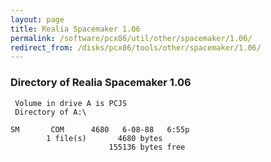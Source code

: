 ```yaml
---
layout: page
title: Realia Spacemaker 1.06
permalink: /software/pcx86/util/other/spacemaker/1.06/
redirect_from: /disks/pcx86/tools/other/spacemaker/1.06/
---
```


### Directory of Realia Spacemaker 1.06

     Volume in drive A is PCJS
     Directory of A:\

    SM       COM      4680   6-08-88   6:55p
            1 file(s)       4680 bytes
                          155136 bytes free

